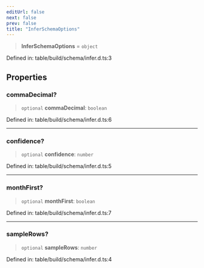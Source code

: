 ```yaml
---
editUrl: false
next: false
prev: false
title: "InferSchemaOptions"
---
```


> **InferSchemaOptions** = `object`

Defined in: table/build/schema/infer.d.ts:3

## Properties

### commaDecimal?

> `optional` **commaDecimal**: `boolean`

Defined in: table/build/schema/infer.d.ts:6

***

### confidence?

> `optional` **confidence**: `number`

Defined in: table/build/schema/infer.d.ts:5

***

### monthFirst?

> `optional` **monthFirst**: `boolean`

Defined in: table/build/schema/infer.d.ts:7

***

### sampleRows?

> `optional` **sampleRows**: `number`

Defined in: table/build/schema/infer.d.ts:4

